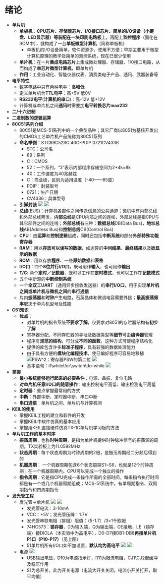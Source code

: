 # 绪论
* **单片机**
  * **单板机**：**CPU芯片、存储器芯片、I/O接口芯片、简单的I/O设备（小键盘、LED显示器）**等装配在一块**印刷电路板**上，再配上**监控程序**（固化在ROM中），就构成了一台**单板微型计算机**（简称单板机）
    * 单板机的I/O设备简单，软件资源少，使用不方便；早期主要用于微型计算机原理的教学及简单的测控系统，现在已很少使用
  * **单片机**：在一片**集成电路芯片**上集成微处理器、存储器、1/0接口电路，从而构成了**单芯片微型计算机**，即单片机
  * **作用**：工业自动化、智能仪器仪表、消费类电子产品、通讯、武器装备等
* **电平特性**
  * 数字电路中只有两种电平：**高和低**
  * 定义单片机为**TTL电平**：高+5V 低0V
  * **RS232电平**(**计算机的串口**)：高-12V 低+12V
  * 计算机与单片机之间**通讯**时需要加**电平转换芯片max232**
* **二/十六进制**
* **二进制数的逻辑运算**
* **80C51系列介绍**
  * 80C51是MCS-51系列中的一个典型品种；其它厂商以8051为基核开发出的CMOS工艺单片机产品统称为80C51系列
  * **命名举例**：STC89C52RC 40C-PDIP 0721CV4336
    * STC：公司名
    * 89：系列
    * C：CMOS
    * 52：一个系列，“2”表示内部程序存储空间为2*4k=8k
    * 40：工作速度为40兆赫兹
    * C：商业级，区别为适用温度（-40——85度）
    * PDIP：封装型号
    * 0721：生产日期
    * CV4336：具体型号
  * **引脚封装**
![](../images/80C51.png)
![](../images/80C51结构.png)
  * **总线**(BUS)：计算机各部件之间传送信息的公共通道；微机中有内部总线和外部总线两类，**内部总线**是CPU内部之间的连线，外部总线是指CPU与其它部件之间的连线；**外部总线**有三种：**数据总线**DB(Data Bus)，**地址总线**AB(Address Bus)和**控制总线**CB(Control Bus)
  * **CPU**：由**运算**和**控制逻辑**组成，同时还包括**中断系统**和部分**外部特殊功能寄存器**
  * **RAM**：用以**存放可以读写的数据**，如运算的**中间结果**、**最终结果**以及**欲显示的数据**
  * **ROM**：用以存放**程序**、一些**原始数据**和**表格**
  * **I/O口**：四个**8位并行I/O口**，既可用作**输入**，也可用作**输出**
  * **T/C**: 两个**定时／记数器**，既可以工作在**定时模式**，也可以工作在**记数模式**
  * 五个中断源的**中断控制系统**
  * 一个**全双工UART**（通用异步接收发送器）的**串行I/O口**，用于实现**单片机之间或单片机与微机之间**的**串行通信**
  * 片内**振荡器**和**时钟**产生电路，石英晶体和微调电容需要外接；**最高振荡频率**取决于单片机型号及性能
* **C51知识**
  * **优点**：
    * 对单片机的指令系统**不要求了解**，仅要求对8051的存贮器结构有**初步了解**
    * 寄存器分配、不同存贮器的寻址及数据类型等**细节**可由**编译器**管理
    * 程序有**规范的结构**，可分成**不同的函数**，这种方式可使程序结构化
    * 提供的库包含许多**标准子程序**，具有较强的数据处理能力
    * 由于具有方便的**模块化编程技术**，使巳编好程序可容易地移植                      
![](../images/C-51.png)PSW^2：寄存器PSW的第二位
![](../images/C51.png)
    * 基本语句：if\while\for\switch\do-while
![](../images/中断.png)
* **掌握**
  * **最小系统能够运行起来的必要条件**：电源、晶振、复位电路
  * **对单片机任意I/O口的随意操作**：输出控制电平高低、输出检测电平高低
  * **定时器**：重点掌握最常用的方式
  * **中断**：外部中断、定时器中断、串口中断
  * **串口通信**：单片机之间、单片机与计算机间
* **KEIL的使用**
  * 掌握KEIL工程的建立和软件的开发
  * 掌握KEIL中软件仿真的基本应用
  * 掌握用KEIL直接硬件仿真TX-1C单片机学习板的方法
* **单片机工作的基本时序**
  * **振荡周期**：也称**时钟周期**，是指为单片机提供时钟脉冲信号的振荡源的周期，TX实验板上为11.0592MHz
  * **状态周期**：每个状态周期为时钟周期的2倍，是振荡周期经二分频后得到的
  * **机器周期**： 一个机器周期包含6个状态周期S1~S6，也就是12个时钟周期；在一个机器周期内，CPU可以完成一个独立的操作
  * **指令周期**：它是指CPU完成一条操作所需的全部时间。每条指令执行时间都是有一个或几个机器周期组成；MCS-51系统中，有单周期指令、双周期指令和四周期指令
* **发光管工程**
  * 发光管→单片机
![](../images/发光管.png)
![](../images/DB.png)
    * 发光管电流：3-10mA
    * VCC：+5V；发光管压降：1.7V
    * 发光管串联电阻（排阻）阻值：（5-1.7）/3=1千欧姆
    * 74HC573：**锁存器**，D为输入端，Q为输出端，OE接地，LE（锁存端）接DIOLA（本实验中为高电平），D0-D7接DB1-DB8**再接单片机P1口（P10-P17）**（见上图）
    * 51单片机所有I/O口如不加设置，**默认均为高电平**
![](../images/74HC573.png)
![](../images/OE.jpeg) 
  * 电源
![](../images/电源.png)
    * USB输出电压，D10为电源指示灯，R11为限流电阻，CJ1\CJ2起缓冲及稳压作用
    * S1为总开关，此为开关电源（电流大开关关闭，电流小开关打开，取平均值）